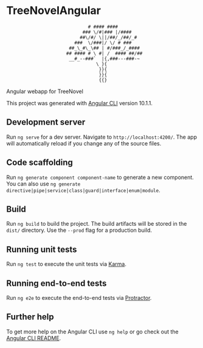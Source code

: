 # TreeNovelAngular


                                  # #### ####
                                ### \/#|### |/####
                               ##\/#/ \||/##/_/##/_#
                             ###  \/###|/ \/ # ###
                           ##_\_#\_\## | #/###_/_####
                          ## #### # \ #| /  #### ##/##
                           __#_--###`  |{,###---###-~
                                     \ }{
                                      }}{
                                      }}{
                                      {{}

Angular webapp for TreeNovel

This project was generated with [Angular CLI](https://github.com/angular/angular-cli) version 10.1.1.

## Development server

Run `ng serve` for a dev server. Navigate to `http://localhost:4200/`. The app will automatically reload if you change any of the source files.

## Code scaffolding

Run `ng generate component component-name` to generate a new component. You can also use `ng generate directive|pipe|service|class|guard|interface|enum|module`.

## Build

Run `ng build` to build the project. The build artifacts will be stored in the `dist/` directory. Use the `--prod` flag for a production build.

## Running unit tests

Run `ng test` to execute the unit tests via [Karma](https://karma-runner.github.io).

## Running end-to-end tests

Run `ng e2e` to execute the end-to-end tests via [Protractor](http://www.protractortest.org/).

## Further help

To get more help on the Angular CLI use `ng help` or go check out the [Angular CLI README](https://github.com/angular/angular-cli/blob/master/README.md).
